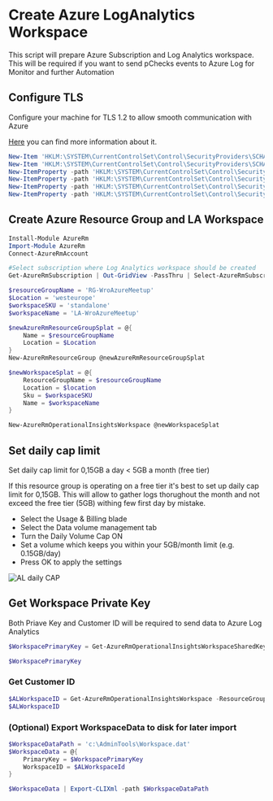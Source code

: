 
# Create Azure LogAnalytics Workspace

This script will prepare Azure Subscription and Log Analytics workspace. This will be required if you want to send pChecks events to Azure Log for Monitor and further Automation

## Configure TLS

Configure your machine for TLS 1.2 to allow smooth communication with Azure

[Here](https://docs.microsoft.com/en-us/azure/azure-monitor/platform/agent-windows) you can find more information about it.

```powershell
New-Item 'HKLM:\SYSTEM\CurrentControlSet\Control\SecurityProviders\SCHANNEL\Protocols\TLS 1.2\Server' -Force
New-Item 'HKLM:\SYSTEM\CurrentControlSet\Control\SecurityProviders\SCHANNEL\Protocols\TLS 1.2\Client' -Force
New-ItemProperty -path 'HKLM:\SYSTEM\CurrentControlSet\Control\SecurityProviders\SCHANNEL\Protocols\TLS 1.2\Server' -name 'Enabled' -value '0xffffffff' –PropertyType DWORD
New-ItemProperty -path 'HKLM:\SYSTEM\CurrentControlSet\Control\SecurityProviders\SCHANNEL\Protocols\TLS 1.2\Server' -name 'DisabledByDefault' -value 0 –PropertyType DWORD
New-ItemProperty -path 'HKLM:\SYSTEM\CurrentControlSet\Control\SecurityProviders\SCHANNEL\Protocols\TLS 1.2\Client' -name 'Enabled' -value 1 –PropertyType DWORD
New-ItemProperty -path 'HKLM:\SYSTEM\CurrentControlSet\Control\SecurityProviders\SCHANNEL\Protocols\TLS 1.2\Client' -name 'DisabledByDefault' -value 0 –PropertyType DWORD
```

## Create Azure Resource Group and LA Workspace

```powershell
Install-Module AzureRm
Import-Module AzureRm
Connect-AzureRmAccount

#Select subscription where Log Analytics workspace should be created
Get-AzureRmSubscription | Out-GridView -PassThru | Select-AzureRmSubscription

$resourceGroupName = 'RG-WroAzureMeetup'
$Location = 'westeurope'
$workspaceSKU = 'standalone'
$workspaceName = 'LA-WroAzureMeetup'

$newAzureRmResourceGroupSplat = @{
    Name = $resourceGroupName
    Location = $Location
}
New-AzureRmResourceGroup @newAzureRmResourceGroupSplat

$newWorkspaceSplat = @{
    ResourceGroupName = $resourceGroupName
    Location = $location
    Sku = $workspaceSKU
    Name = $workspaceName
}

New-AzureRmOperationalInsightsWorkspace @newWorkspaceSplat
```

## Set daily cap limit

Set daily cap limit for 0,15GB a day < 5GB a month (free tier)

If this resource group is operating on a free tier it's best to set up daily cap limit for 0,15GB. This will allow to gather logs thorughout the month and not exceed the free tier (5GB) withing few first day by mistake.

- Select the Usage & Billing blade
- Select the Data volume management tab
- Turn the Daily Volume Cap ON
- Set a volume which keeps you within your 5GB/month limit (e.g. 0.15GB/day)
- Press OK to apply the settings

![AL daily CAP](Images/SetDailyCap.png)

## Get Workspace Private Key

Both Priave Key and Customer ID will be required to send data to Azure Log Analytics

```powershell
$WorkspacePrimaryKey = Get-AzureRmOperationalInsightsWorkspaceSharedKeys -ResourceGroupName $resourceGroupName -Name $workspaceName | Select-Object -ExpandProperty PrimarySharedKey

$WorkspacePrimaryKey
```

### Get Customer ID

```powershell
$ALWorkspaceID = Get-AzureRmOperationalInsightsWorkspace -ResourceGroupName $resourceGroupName -Name $workspaceName | Select-Object -ExpandProperty CustomerId | Select-Object -ExpandProperty Guid
$ALWorkspaceID
```

### (Optional) Export WorkspaceData to disk for later import

```powershell
$WorkspaceDataPath = 'c:\AdminTools\Workspace.dat'
$WorkspaceData = @{
    PrimaryKey = $WorkspacePrimaryKey
    WorkspaceID = $ALWorkspaceId
}

$WorkspaceData | Export-CLIXml -path $WorkspaceDataPath
```
